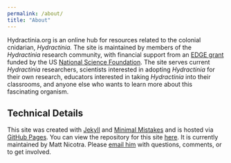 ```yaml
---
permalink: /about/
title: "About"
---
```



Hydractinia.org is an online hub for resources related to the colonial cnidarian, *Hydractinia.* The site is maintained by members of the *Hydractinia* research community, with financial support from an [EDGE grant](https://www.nsf.gov/awardsearch/showAward?AWD_ID=1923259&HistoricalAwards=false) funded by the US [National Science Foundation](https://www.nsf.gov/). The site serves current *Hydractinia* researchers, scientists interested in adopting *Hydractinia* for their own research, educators interested in taking *Hydractinia* into their classrooms, and anyone else who wants to learn more about this fascinating organism. 


## Technical Details

This site was created with [Jekyll](https://jekyllrb.com/) and [Minimal Mistakes](https://mademistakes.com/work/minimal-mistakes-jekyll-theme/) and is hosted via [GitHub Pages](https://pages.github.com/). You can view the repository for this site [here](https://github.com/hydractinia/hydractinia-dot-org/).  It is currently maintained by Matt Nicotra. Please [email him](mailto:matthew.nicotra@pitt.edu?subject=hydractinia.org) with questions, comments, or to get involved. 